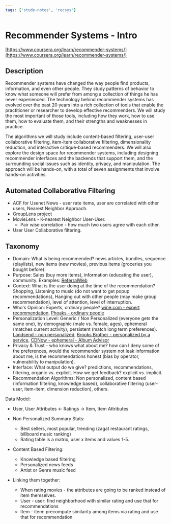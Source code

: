 ```yaml
---
tags: ['study-notes', 'recsys']
---
```


# Recommender Systems - Intro
[https://www.coursera.org/learn/recommender-systems/](https://www.coursera.org/learn/recommender-systems/)

## Description
Recommender systems have changed the way people find products, information, and even other people. They study patterns of behavior to know what someone will prefer from among a collection of things he has never experienced. The technology behind recommender systems has evolved over the past 20 years into a rich collection of tools that enable the practitioner or researcher to develop effective recommenders. We will study the most important of those tools, including how they work, how to use them, how to evaluate them, and their strengths and weaknesses in practice.

The algorithms we will study include content-based filtering, user-user collaborative filtering, item-item collaborative filtering, dimensionality reduction, and interactive critique-based recommenders. We will also explore the design space for recommender systems, including designing recommender interfaces and the backends that support them, and the surrounding social issues such as identity, privacy, and manipulation. The approach will be hands-on, with a total of seven assignments that involve hands-on activities.

## Automated Collaborative Filtering
- ACF for Usenet News - user rate items, user are correlated with other users, Nearest Neighbor Approach.
- GroupLens project
- MovieLens - K-nearest Neighbor User-User.
  - Pair wise correlation - how much two users agree with each other.
- User User Collaborative filtering.

## Taxonomy
- Domain: What is being recommended? news articles, bundles, sequence (playlists), new items (new movies), previous items (groceries you bought before).
- Purpose: Sales (buy more items), information (educating the user), community. Examples:  [ReferralWeb](http://www.cs.rochester.edu/users/faculty/kautz/referralweb/index.html)
- Context: What is the user doing at the time of the recommendation? Shopping, Listening to music (do not want to get popup recommendations), Hanging out with other people (may make group recommendation), level of attention, level of interruption.
- Who's Opinion: Experts, ordinary people? [wine.com - expert recommendation](http://www.wine.com/), [Phoaks - ordinary people](http://www.sigchi.org/chi97/proceedings/paper/lgt.htm)
- Personalization Level: Generic / Non Personalized (everyone gets the same one), by demographic (male vs. female, ages), ephemeral (matches current activity), persistent (match long term preferences). [Landsend - non personalized](http://www.landsend.com/), [Brooks Brother - personalized by a service](http://www.brooksbrothers.com/), [CDNow - ephemeral - Album Advisor](http://en.wikipedia.org/wiki/CDNow)
- Privacy & Trust - who knows what about me? how can I deny some of the preferences, would the recommender system not leak information about me, is the recommendations honest (bias by operator, vulnerability to manipulation).
- Interface: What output do we give? predictions, recommendations, filtering, organic vs. explicit. How we get feedback? explicit vs. implicit.
- Recommendation Algorithms: Non personalized, content based (information filtering, knowledge based), collaborative filtering (user-user, item-item, dimension reduction), others.

Data Model:

- User, User Attributes <- Ratings -> Item, Item Attributes

- Non Personalized Summary Stats:
  - Best sellers, most popular, trending (zagat restaurant ratings, billboard music ranking)
  - Rating table is a matrix, user x items and values 1-5.
- Content Based Filtering:
  - Knowledge based filtering
  - Personalized news feeds
  - Artist or Genre music feed
- Linking them together:
  - When rating movies - the attributes are going to be ranked instead of item themselves.
  - User - user: find neighborhood with similar rating and use that for recommendations
  - Item - item: precompute similarity among items via rating and use that for recommendation
